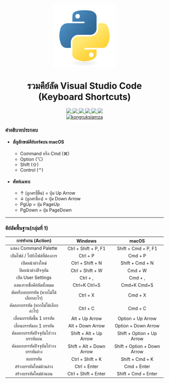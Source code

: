 <div id="header" align="center">
  <img src="https://github.com/devicons/devicon/blob/master/icons/python/python-original.svg" width="200"/>
  <h1>รวมคีย์ลัด Visual Studio Code (Keyboard Shortcuts)</h1>
</div>
<div id="badges" align="center">
  <a href="https://www.facebook.com/KongRuksiamTutorial" target="_blank">
    <img src="https://img.shields.io/badge/Facebook-1877F2?style=for-the-badge&logo=facebook&logoColor=white"/>
  </a>
  <a href="https://www.youtube.com/@KongRuksiamOfficial" target="_blank">
    <img src="https://img.shields.io/badge/YouTube-FF0000?style=for-the-badge&logo=youtube&logoColor=white"/>
  </a>
    <a href="https://www.udemy.com/user/kong-ruksiam/" target="_blank">
    <img src="https://img.shields.io/badge/Udemy-A435F0?style=for-the-badge&logo=Udemy&logoColor=white"/>
  </a>
  <a href="https://medium.com/@kongruksiam" target="_blank">
    <img src="https://img.shields.io/badge/Medium-12100E?style=for-the-badge&logo=medium&logoColor=white"/>
  </a>
  <a href="https://codepen.io/kongruksiamstudio" target="_blank">
    <img src="https://img.shields.io/badge/Codepen-000000?style=for-the-badge&logo=codepen&logoColor=white"/>
  </a>
  <a href="https://www.tiktok.com/@kongruksiamstudio" target="_blank">
    <img src="https://img.shields.io/badge/TikTok-000000?style=for-the-badge&logo=tiktok&logoColor=white"/>
  </a>
  <br>
  <a href="https://github.com/kongruksiamza/python-guideline">
    <img src="https://komarev.com/ghpvc/?username=kongruksiamza&style=flat-square&color=blue" alt="kongruksiamza"/>
  </a>
</div>

### คำอธิบายประกอบ 
- #### สัญลักษณ์คีย์บอร์ดบน macOS
    - Command หรือ Cmd (⌘)
    - Option (⌥)
    - Shift (⇧)
    - Control (⌃)

- #### ศัพท์เฉพาะ 
  - ↑ (ลูกศรชี้ขึ้น) = ปุ่ม Up Arrow  
  - ↓ (ลูกศรชี้ลง) = ปุ่ม Down Arrow 
  - PgUp = ปุ่ม PageUp
  - PgDown = ปุ่ม PageDown
---

### คีย์ลัดพื้นฐาน(กลุ่มที่ 1)
|การทำงาน (Action)|Windows|macOS|
|:----:|:-------:|:-------------:|
|แสดง Command Palette | Ctrl + Shift + P, F1 | Shift + Cmd + P, F1|
|เปิดไฟล์ / ไปยังไฟล์ที่ต้องการ | Ctrl + P | Cmd + P|
|เปิดหน้าต่างใหม่ | Ctrl + Shift + N | Shift + Cmd + N|
|ปิดหน้าต่างปัจจุบัน | Ctrl + Shift + W | Cmd + W|
|เปิด User Settings | Ctrl + , | Cmd + ,|
|แสดงรายชื่อคีย์ลัดทั้งหมด | Ctrl+K Ctrl+S | Cmd+K Cmd+S|
|ตัดหรือลบบรรทัด (หากไม่ได้เลือกอะไร) | Ctrl + X | Cmd + X|
|คัดลอกบรรทัด (หากไม่ได้เลือกอะไร) | Ctrl + C | Cmd + C|
|เลื่อนบรรทัดขึ้น 1 บรรทัด | Alt + Up Arrow | Option + Up Arrow|
|เลื่อนบรรทัดลง 1 บรรทัด | Alt + Down Arrow | Option + Down Arrow|
|คัดลอกบรรทัดปัจจุบันไปวางบรรทัดบน | Shift + Alt + Up Arrow | Shift + Option + Up Arrow|
|คัดลอกบรรทัดปัจจุบันไปวางบรรทัดล่าง | Shift + Alt + Down Arrow | Shift + Option + Down Arrow|
|ลบบรรทัด | Ctrl + Shift + K | Shift + Cmd + K|
|สร้างบรรทัดใหม่ด้านล่าง | Ctrl + Enter | Cmd + Enter|
|สร้างบรรทัดใหม่ด้านบน |Ctrl + Shift + Enter |Shift + Cmd + Enter|
